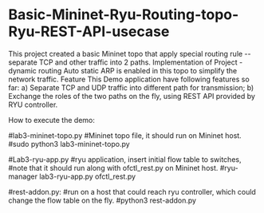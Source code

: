 # Basic-Mininet-Ryu-Routing-topo-Ryu-REST-API-usecase
This project created a basic Mininet topo that apply special routing rule -- separate TCP and other traffic into 2 paths.
Implementation of Project - dynamic routing
Auto static ARP is enabled in this topo to simplify the network traffic.
Feature
This Demo application have following features so far:
a)	Separate TCP and UDP traffic into different path for transmission;
b)	Exchange the roles of the two paths on the fly, using REST API provided by RYU controller.

How to execute the demo:
 
#lab3-mininet-topo.py
#Mininet topo file, it should run on Mininet host.
#sudo python3 lab3-mininet-topo.py

#Lab3-ryu-app.py
#ryu application, insert initial flow table to switches, 
#note that it should run along with ofctl_rest.py on Mininet host.
#ryu-manager lab3-ryu-app.py ofctl_rest.py

#rest-addon.py: 
#run on a host that could reach ryu controller, which could change the flow table on the fly.
#python3 rest-addon.py
